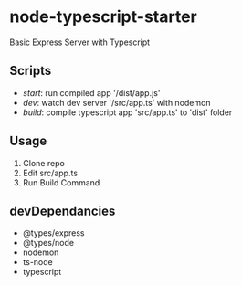 # node-typescript-starter

Basic Express Server with Typescript

## Scripts

- _start_: run compiled app '/dist/app.js'
- _dev_: watch dev server '/src/app.ts' with nodemon
- _build_: compile typescript app 'src/app.ts' to 'dist' folder

## Usage

1. Clone repo
2. Edit src/app.ts
3. Run Build Command

## devDependancies

- @types/express
- @types/node
- nodemon
- ts-node
- typescript
